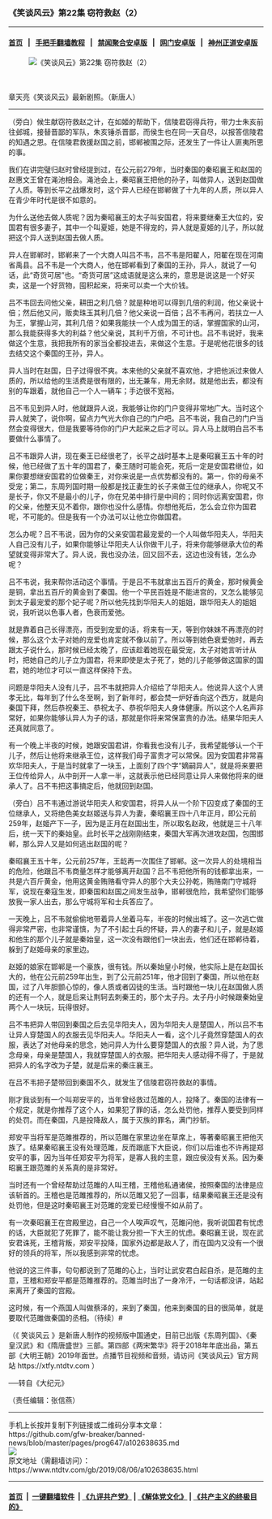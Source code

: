 ### 《笑谈风云》第22集 窃符救赵（2）
------------------------

#### [首页](https://github.com/gfw-breaker/banned-news/blob/master/README.md) &nbsp;&nbsp;|&nbsp;&nbsp; [手把手翻墙教程](https://github.com/gfw-breaker/guides/wiki) &nbsp;&nbsp;|&nbsp;&nbsp; [禁闻聚合安卓版](https://github.com/gfw-breaker/bn-android) &nbsp;&nbsp;|&nbsp;&nbsp; [网门安卓版](https://github.com/oGate2/oGate) &nbsp;&nbsp;|&nbsp;&nbsp; [神州正道安卓版](https://github.com/SzzdOgate/update) 



<div><div class="featured_image">
 <ok href="https://i.ntdtv.com/assets/uploads/2019/08/2019-07-26_101128-1.jpg" target="_blank">
  <figure>
   <img alt="《笑谈风云》第22集 窃符救赵（2）" src="https://i.ntdtv.com/assets/uploads/2019/08/2019-07-26_101128-1-800x450.jpg"/>
  </figure><br/><br/>
 </ok>
 <span class="caption">
  章天亮《笑谈风云》最新剧照。（新唐人）
 </span>
</div>
</div><hr/><div><div class="post_content" itemprop="articleBody">
 <p>
  （旁白）候生献窃符救赵之计，在如姬的帮助下，信陵君窃得兵符，带力士朱亥前往邺城，接替晋鄙的军队，朱亥锤杀晋鄙，而侯生也在同一天自尽，以报答信陵君的知遇之恩。在信陵君救援赵国之前，邯郸被围之际，还发生了一件让人匪夷所思的事。
 </p>
 <p>
  我们在讲完璧归赵时曾经提到过，在公元前279年，当时秦国的秦昭襄王和赵国的赵惠文王曾在渑池相会。渑池会上，秦昭襄王把他的孙子，叫做异人，送到赵国做了人质。等到长平之战爆发时，这个异人已经在邯郸做了十九年的人质，所以异人在青少年时代是很不如意的。
 </p>
 <p>
  为什么送他去做人质呢？因为秦昭襄王的太子叫安国君，将来要继秦王大位的，安国君有很多妻子，其中一个叫夏姬，她是不得宠的，异人就是夏姬的儿子，所以就把这个异人送到赵国去做人质。
 </p>
 <p>
  异人在邯郸时，邯郸来了一个大商人叫吕不韦，吕不韦是阳翟人，阳翟在现在河南省禹县。吕不韦是一个大商人，他在邯郸看到了秦国的王孙，异人，就说了一句话，此“奇货可居”也。“奇货可居”这成语就是这么来的，意思是说这是一个好买卖，这是一个好货物，囤积起来，将来可以卖一个大价钱。
 </p>
 <p>
  吕不韦回去问他父亲，耕田之利几倍？就是种地可以得到几倍的利润，他父亲说十倍；然后他又问，贩卖珠玉其利几倍？他父亲说一百倍；吕不韦再问，若扶立一人为王，掌握山河，其利几倍？如果我能扶一个人成为国王的话，掌握国家的山河，那么我能获得多大的利益？他父亲说，其利千万倍，不可计也。吕不韦说好，我来做这个生意，我把我所有的家当全都投进去，来做这个生意。于是呢他花很多的钱去结交这个秦国的王孙，异人。
 </p>
 <p>
  异人当时在赵国，日子过得很不爽。本来他的父亲就不喜欢他，才把他派过来做人质的，所以给他的生活费是很有限的，出无兼车，用无余财。就是他出去，都没有别的车跟着，就他自己一个人一辆车；手边很不宽裕。
 </p>
 <p>
  吕不韦见到异人时，他就跟异人说，我能够让你的门户变得非常地广大。当时这个异人就笑了，说你啊，留点力气光大你自己的门户吧。吕不韦说，我自己的门户当然会变得很大，但是我要等待你的门户大起来之后才可以。异人马上就明白吕不韦要做什么事情了。
 </p>
 <p>
  吕不韦跟异人讲，现在秦王已经很老了，长平之战时基本上是秦昭襄王五十年的时候，他已经做了五十年的国君了，秦王随时可能会死，死后一定是安国君继位，如果你要想继安国君的位做秦王，对你来说是一点优势都没有的。第一，你的母亲不受宠；第二，东周列国时期一般都是找正妻生的长子来做王位的继承人，你呢又不是长子，你又不是最小的儿子，你在兄弟中排行是中间的；同时你远离安国君，你的父亲，他整天见不着你，跟你也没什么感情。你想他死后，怎么会立你为国君呢，不可能的。但是我有一个办法可以让他立你做国君。
 </p>
 <p>
  怎么办呢？吕不韦说，因为你的父亲安国君最宠爱的一个人叫做华阳夫人，华阳夫人自己没有儿子，如果你能够让华阳夫人认你做干儿子，将来你能够继承大位的希望就变得非常大了。异人说，我也没办法，回又回不去，这边也没有钱，怎么办呢？
 </p>
 <p>
  吕不韦说，我来帮你活动这个事情。于是吕不韦就拿出五百斤的黄金，那时候黄金是铜，拿出五百斤的黄金到了秦国。他一个平民百姓是不能进宫的，又怎么能够见到太子最宠爱的那个妃子呢？所以他先找到华阳夫人的姐姐，跟华阳夫人的姐姐说，我听说以色事人者，色衰而爱弛。
 </p>
 <p>
  就是靠着自己长得漂亮，而受到宠爱的话，将来有一天，等到你妹妹不再漂亮的时候，那么这个太子对她的宠爱也肯定就不像以前了。所以等到她色衰爱弛时，再去跟太子说什么，那时候已经太晚了，应该趁着她现在最受宠，太子对她言听计从时，把她自己的儿子立为国君，将来即使是太子死了，她的儿子能够做这国家的国君，她的地位才可以一直这样保持下去。
 </p>
 <p>
  问题是华阳夫人没有儿子，吕不韦就把异人介绍给了华阳夫人。他说异人这个人贤孝无比，每年到了什么冬至啊，到了新年时，都会焚一炉好香向这个西方，就是向秦国下拜，然后恭祝秦王、恭祝太子、恭祝华阳夫人身体健康。所以这个人名声非常好，如果你能够认异人为子的话，那就是你将来常保富贵的办法。结果华阳夫人还真就同意了。
 </p>
 <p>
  有一个晚上半夜的时候，她跟安国君讲，你看我也没有儿子，我希望能够认一个干儿子，然后让他将来继承王位，这样我们母子富贵才可以常保。因为安国君非常喜欢华阳夫人，于是当时就拿了一块玉，上面刻了四个字“嫡嗣异人”，就是将来要把王位传给异人，从中剖开一人拿一半，这就表示他已经同意让异人来做他将来的继承人了。吕不韦把这事搞定后，他就回到赵国。
 </p>
 <p>
  （旁白）吕不韦通过游说华阳夫人和安国君，将异人从一个阶下囚变成了秦国的王位继承人，又将绝色美女赵姬送与异人为妻，秦昭襄王四十八年正月，即公元前259年，赵姬产下一子，因为是正月在赵国出生，所以取名赵政，他就是三十八年后，统一天下的秦始皇。此时长平之战刚刚结束，秦国大军再次进攻赵国，包围邯郸，那么异人又是如何逃出赵国的呢？
 </p>
 <p>
  秦昭襄王五十年，公元前257年，王龁再一次围住了邯郸。这一次异人的处境相当的危险，他跟吕不韦商量怎样才能够离开赵国？吕不韦把他所有的钱都拿出来，一共是六百斤黄金，他用这黄金贿赂看守异人的那个大夫公孙乾，贿赂南门守城将军，说现在秦寇生发，即秦国和赵国之间发生战争，邯郸很危险，我希望你们能够放我一家人出去，那么守城将军和士兵答应了。
 </p>
 <p>
  一天晚上，吕不韦就偷偷地带着异人坐着马车，半夜的时候出城了。这一次逃亡做得非常严密，也非常谨慎，为了不引起士兵的怀疑，异人的妻子和儿子，就是赵姬和他生的那个儿子就是秦始皇，这一次没有跟他们一块出去，他们还在邯郸待着，躲到了赵姬母亲的家里边。
 </p>
 <p>
  赵姬的娘家在邯郸是一个豪族，很有钱。所以秦始皇小时候，他实际上是在赵国长大的，他在公元前259年出生，到了公元前251年，他才回到了秦国，所以他在赵国，过了八年胆颤心惊的，像人质或者囚徒的生活。当时跟他一块儿在赵国做人质的还有一个人，就是后来让荆轲去刺秦王的，那个太子丹。太子丹小时候跟秦始皇两个人一块玩，玩得很好。
 </p>
 <p>
  吕不韦把异人带回到秦国之后去见华阳夫人，因为华阳夫人是楚国人，所以吕不韦让异人穿楚国人的衣服去见华阳夫人。华阳夫人一看，这个儿子竟然穿楚国人的衣服，表达了对他母亲的思念，她问异人为什么要穿楚国人的衣服？异人说，为了思念母亲，母亲是楚国人，我就穿楚国人的衣服。把华阳夫人感动得不得了，于是就把异人的名字改为子楚，就是后来的秦庄襄王。
 </p>
 <p>
  在吕不韦把子楚带回到秦国不久，就发生了信陵君窃符救赵的事情。
 </p>
 <p>
  刚才我谈到有一个叫郑安平的，当年曾经救过范雎的人，投降了。秦国的法律有一个规定，就是你推荐了这个人，如果犯了罪的话，怎么处罚他，推荐人要受到同样的处罚。而在秦国，凡是投降敌人，属于灭族的罪名，满门抄斩。
 </p>
 <p>
  郑安平当将军是范雎推荐的，所以范雎在家里边坐在草席上，等著秦昭襄王把他灭族了。结果秦昭襄王没有处理范雎，反而跟底下大臣说，你们以后谁也不许再提郑安平的事，因为当年任郑安平为将军，是寡人我的主意，跟应侯没有关系。因为秦昭襄王跟范雎的关系真的是非常好。
 </p>
 <p>
  当时还有一个曾经帮助过范雎的人叫王稽，王稽他私通诸侯，按照秦国的法律是应该斩首的。王稽也是范雎推荐的，所以范雎又犯了一回事，结果秦昭襄王还是没有处罚他，但是这时秦昭襄王对范雎的宠爱已经慢慢不如从前了。
 </p>
 <p>
  有一次秦昭襄王在宫殿里边，自己一个人唉声叹气，范雎问他，我听说国君有忧虑的话，大臣就犯了死罪了，能不能让我分担一下大王的忧虑。秦昭襄王说，现在武安君诛死，王稽背叛，郑安平投降，国家外边都是敌人了，而在国内又没有一个很好的领兵的将军，所以我感到非常的忧虑。
 </p>
 <p>
  他说的这三件事，句句都说到了范雎的心上，当时让武安君白起自杀，是范雎的主意，王稽和郑安平都是范雎推荐的。范雎当时出了一身冷汗，一句话都没讲，站起来离开了秦国的宫殿。
 </p>
 <p>
  这时候，有一个燕国人叫做蔡泽的，来到了秦国，他来到秦国的目的很简单，就是要取代范雎做秦国的丞相。（待续）#
 </p>
 <p>
  （《
  <ok href="https://www.ntdtv.com/gb/笑谈风云.htm">
   笑谈风云
  </ok>
  》是新唐人制作的视频版中国通史，目前已出版《东周列国》、《秦皇汉武》和《隋唐盛世》三部。第四部《两宋繁华》将于2018年年底出品，第五部《大明王朝》2019年面世。点播节目视频和音频，请访问《笑谈风云》官方网站 https://xtfy.ntdtv.com ）
 </p>
 <p>
  ──转自《大纪元》
 </p>
 <p>
  （责任编辑：张信燕）
 </p>
 <div class="single_ad">
 </div>
</div>
</div>
<hr/>
手机上长按并复制下列链接或二维码分享本文章：<br/>
https://github.com/gfw-breaker/banned-news/blob/master/pages/prog647/a102638635.md <br/>
<a href='https://github.com/gfw-breaker/banned-news/blob/master/pages/prog647/a102638635.md'><img src='https://github.com/gfw-breaker/banned-news/blob/master/pages/prog647/a102638635.md.png'/></a> <br/>
原文地址（需翻墙访问）：https://www.ntdtv.com/gb/2019/08/06/a102638635.html


------------------------
#### [首页](https://github.com/gfw-breaker/banned-news/blob/master/README.md) &nbsp;|&nbsp; [一键翻墙软件](https://github.com/gfw-breaker/nogfw/blob/master/README.md) &nbsp;| [《九评共产党》](https://github.com/gfw-breaker/9ping.md/blob/master/README.md#九评之一评共产党是什么) | [《解体党文化》](https://github.com/gfw-breaker/jtdwh.md/blob/master/README.md) | [《共产主义的终极目的》](https://github.com/gfw-breaker/gczydzjmd.md/blob/master/README.md)


<img src='http://gfw-breaker.win/banned-news/pages/prog647/a102638635.md' width='0px' height='0px'/>